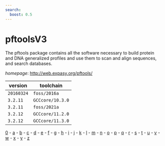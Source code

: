 ```yaml
---
search:
  boost: 0.5
---
```

# pftoolsV3

The pftools package contains all the software necessary to build protein and DNA generalized profiles and use  them to scan and align sequences, and search databases.

*homepage*: <http://web.expasy.org/pftools/>

version | toolchain
--------|----------
``20160324`` | ``foss/2016a``
``3.2.11`` | ``GCCcore/10.3.0``
``3.2.11`` | ``foss/2021a``
``3.2.12`` | ``GCCcore/11.2.0``
``3.2.12`` | ``GCCcore/11.3.0``

[0](../0/index.md) - [a](../a/index.md) - [b](../b/index.md) - [c](../c/index.md) - [d](../d/index.md) - [e](../e/index.md) - [f](../f/index.md) - [g](../g/index.md) - [h](../h/index.md) - [i](../i/index.md) - [j](../j/index.md) - [k](../k/index.md) - [l](../l/index.md) - [m](../m/index.md) - [n](../n/index.md) - [o](../o/index.md) - [p](../p/index.md) - [q](../q/index.md) - [r](../r/index.md) - [s](../s/index.md) - [t](../t/index.md) - [u](../u/index.md) - [v](../v/index.md) - [w](../w/index.md) - [x](../x/index.md) - [y](../y/index.md) - [z](../z/index.md)

